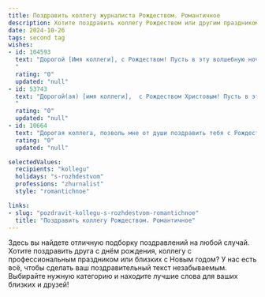 ```yaml
---
title: Поздравить коллегу журналиста Рождеством. Романтичное
description: Хотите поздравить коллегу Рождеством или другим праздником? Наш ИИ создаст незабываемое поздравление, а вы обязательно выделитесь среди других.  
date: 2024-10-26
tags: second tag
wishes:
- id: 104593
  text: "Дорогой [Имя коллеги], с Рождеством! Пусть в эту волшебную ночь, наполненную светом и чудом,  в твоей жизни, как в прекрасной журналистской  истории, произойдёт что-то невероятное и прекрасное. Пусть  каждое слово, написанное тобой,  будет проникнуто любовью и  искренностью,  а  каждая строка  раскрывает  красоту  мира. Желаю тебе  волшебства, вдохновения,  и  пусть  звезда Рождества освещает твой путь к счастью.
  "
  rating: "0"
  updated: "null"
- id: 53743
  text: "Дорогой(ая) [имя коллеги],  с Рождеством Христовым! Пусть в этот светлый праздник в Вашу жизнь войдёт волшебная сказка, полная любви, радости и исполнения самых светлых желаний. Пусть  Ваше перо, острое и меткое, всегда будет востребовано, а слова, полные правды и  красоты,  тронут сердца читателей.
  "
  rating: "0"
  updated: "null"
- id: 10664
  text: "Дорогая коллега, позволь мне от души поздравить тебя с Рождеством! Пусть сияние Вифлеемской звезды осветит твой путь и принесет в твой дом тепло, счастье и любовь. Желаю, чтобы каждое твое слово было пронизано смыслом, а каждое печатное издание становилось бессмертным свидетельством правды и красоты. Пусть твой талант журналиста вдохновляет людей, а твой оптимизм озаряет их жизнь. С Рождеством!"
  rating: "0"
  updated: "null"

selectedValues:
  recipients: "kollegu"
  holidays: "s-rozhdestvom"
  professions: "zhurnalist"
  style: "romantichnoe"

links:
- slug: "pozdravit-kollegu-s-rozhdestvom-romantichnoe"
  title: "Поздравить коллегу Рождеством. Романтичное"
---
```


Здесь вы найдете отличную подборку поздравлений на любой случай.
Хотите поздравить друга с днём рождения, коллегу с профессиональным праздником или близких с Новым годом? У нас есть всё, чтобы сделать ваш поздравительный текст незабываемым. Выбирайте нужную категорию и находите лучшие слова для ваших близких и друзей!

